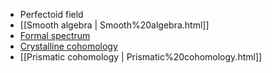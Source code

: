 












-   Perfectoid field
-   [[Smooth algebra | Smooth%20algebra.html]]
-   [Formal spectrum](Formal%20spectrum)
-   [Crystalline cohomology](Crystalline%20cohomology)
-   [[Prismatic cohomology | Prismatic%20cohomology.html]]
